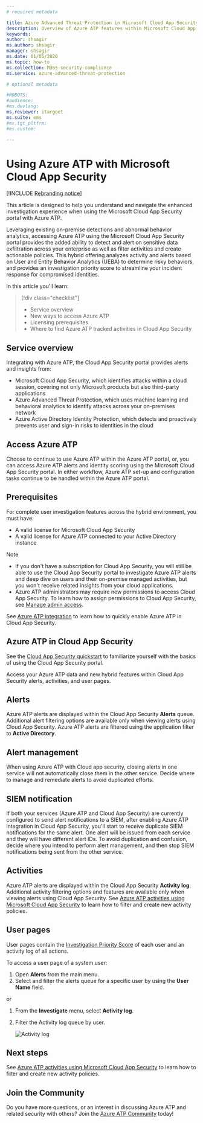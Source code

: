 ```yaml
---
# required metadata

title: Azure Advanced Threat Protection in Microsoft Cloud App Security
description: Overview of Azure ATP features within Microsoft Cloud App Security.
keywords:
author: shsagir
ms.author: shsagir
manager: shsagir
ms.date: 01/05/2020
ms.topic: how-to
ms.collection: M365-security-compliance
ms.service: azure-advanced-threat-protection

# optional metadata

#ROBOTS:
#audience:
#ms.devlang:
ms.reviewer: itargoet
ms.suite: ems
#ms.tgt_pltfrm:
#ms.custom:

---
```


# Using Azure ATP with Microsoft Cloud App Security

[!INCLUDE [Rebranding notice](includes/rebranding.md)]

This article is designed to help you understand and navigate the enhanced investigation experience when using the Microsoft Cloud App Security portal with Azure ATP.

Leveraging existing on-premise detections and abnormal behavior analytics, accessing Azure ATP using the Microsoft Cloud App Security portal provides the added ability to detect and alert on sensitive data exfiltration across your enterprise as well as filter activities and create actionable policies. This hybrid offering analyzes activity and alerts based on User and Entity Behavior Analytics (UEBA) to determine risky behaviors, and provides an  investigation priority score to streamline your incident response for compromised identities.

In this article you'll learn:

> [!div class="checklist"]
>
> - Service overview
> - New ways to access Azure ATP
> - Licensing prerequisites
> - Where to find Azure ATP tracked activities in Cloud App Security

## Service overview

Integrating with Azure ATP, the Cloud App Security portal provides alerts and insights from:

- Microsoft Cloud App Security, which identifies attacks within a cloud session, covering not only Microsoft products but also third-party applications
- Azure Advanced Threat Protection, which uses machine learning and behavioral analytics to identify attacks across your on-premises network
- Azure Active Directory Identity Protection, which detects and proactively prevents user and sign-in risks to identities in the cloud

## Access Azure ATP

Choose to continue to use Azure ATP within the Azure ATP portal, or, you can access Azure ATP alerts and identity scoring using the Microsoft Cloud App Security portal. In either workflow, Azure ATP set-up and configuration tasks continue to be handled within the Azure ATP portal.

## Prerequisites

For complete user investigation features across the hybrid environment, you must have:

- A valid license for Microsoft Cloud App Security
- A valid license for Azure ATP connected to your Active Directory instance

>[!NOTE]
>
> - If you don't have a subscription for Cloud App Security, you will still be able to use the Cloud App Security portal to investigate Azure ATP alerts and deep dive on users and their on-premise managed activities, but you won't receive related insights from your cloud applications.
> - Azure ATP administrators may require new permissions to access Cloud App Security. To learn how to assign permissions to Cloud App Security, see [Manage admin access](/cloud-app-security/manage-admins).

See [Azure ATP integration](/cloud-app-security/aatp-integration) to learn how to quickly enable Azure ATP in Cloud App Security.

## Azure ATP in Cloud App Security

See the [Cloud App Security quickstart](/cloud-app-security/getting-started-with-cloud-app-security) to familiarize yourself with the basics of using the Cloud App Security portal.

Access your Azure ATP data and new hybrid features within Cloud App Security alerts, activities, and user pages.

## Alerts

Azure ATP alerts are displayed within the Cloud App Security **Alerts** queue. Additional alert filtering options are available only when viewing alerts using Cloud App Security. Azure ATP alerts are filtered using the application filter to **Active Directory**.

## Alert management

When using Azure ATP with Cloud app security, closing alerts in one service will not automatically close them in the other service. Decide where to manage and remediate alerts to avoid duplicated efforts.

## SIEM notification

If both your services (Azure ATP and Cloud App Security) are currently configured to send alert notifications to a SIEM, after enabling Azure ATP integration in Cloud App Security, you'll start to receive duplicate SIEM notifications for the same alert. One alert will be issued from each service and they will have different alert IDs. To avoid duplication and confusion, decide where you intend to perform alert management, and then stop SIEM notifications being sent from the other service.

## Activities

Azure ATP alerts are displayed within the Cloud App Security **Activity log**. Additional activity filtering options and features are available only when viewing alerts using Cloud App Security. See [Azure ATP activities using Microsoft Cloud App Security](activities-filtering-mcas.md) to learn how to filter and create new activity policies.

## User pages

User pages contain the [Investigation Priority Score](/cloud-app-security/tutorial-ueba) of each user and an activity log of all actions.

To access a user page of a system user:
1. Open **Alerts** from the main menu.
1. Select and filter the alerts queue for a specific user by using the **User Name** field.

 or

1. From the **Investigate** menu, select **Activity log**.
1. Filter the Activity log queue by user.

    ![Activity log](media/atp-mcas-activity-filter.png)

## Next steps

See [Azure ATP activities using Microsoft Cloud App Security](activities-filtering-mcas.md) to learn how to filter and create new activity policies.

## Join the Community

Do you have more questions, or an interest in discussing Azure ATP and related security with others? Join the [Azure ATP Community](https://techcommunity.microsoft.com/t5/Azure-Advanced-Threat-Protection/bd-p/AzureAdvancedThreatProtection) today!
